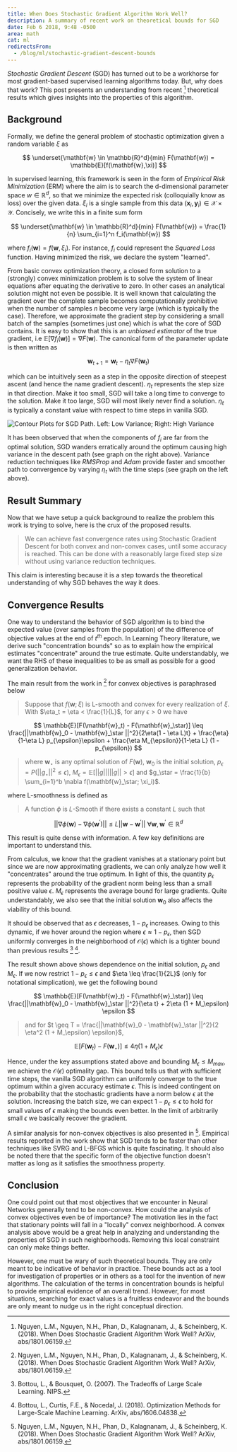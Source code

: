 ```yaml
---
title: When Does Stochastic Gradient Algorithm Work Well?
description: A summary of recent work on theoretical bounds for SGD
date: Feb 6 2018, 9:48 -0500
area: math
cat: ml
redirectsFrom:
  - /blog/ml/stochastic-gradient-descent-bounds
---
```


_Stochastic Gradient Descent_ (SGD) has turned out to be a workhorse for most
gradient-based supervised learning algorithms today. But, why does that work? This post
presents an understanding from recent [^@nguyen2018does] theoretical results which gives insights
into the properties of this algorithm.

## Background

Formally, we define the general problem of stochastic optimization given a random
variable $\xi$ as

$$
\underset{\mathbf{w} \in \mathbb{R}^d}{min} F(\mathbf{w}) = \mathbb{E}[f(\mathbf{w},\xi)]
$$

In supervised learning, this framework is seen in the form of
_Empirical Risk Minimization_ (ERM) where the aim is to search the d-dimensional
parameter space $w \in \mathbb{R}^d$, so that we minimize the expected risk
(colloquially know as loss) over the given data. $\xi_i$ is a single sample from
this data $(\mathbf{x}_i,\mathbf{y}_i) \in \mathcal{X} \times \mathcal{Y}$.
Concisely, we write this in a finite sum form

$$
\underset{\mathbf{w} \in \mathbb{R}^d}{min} F(\mathbf{w}) = \frac{1}{n} \sum_{i=1}^n f_i(\mathbf{w})
$$

where $f_i(\mathbf{w}) = f(\mathbf{w}, \xi_i)$. For instance, $f_i$ could represent
the _Squared Loss_ function. Having minimized the risk, we declare the system "learned".

From basic convex optimization theory, a closed form solution to a (strongly) convex minimization problem is to solve the
system of linear equations after equating the derivative to zero. In other cases an analytical solution might
not even be possible. It is well known that calculating the gradient over the complete sample becomes computationally
prohibitive when the number of samples $n$ become very large (which is typically the case). Therefore,
we approximate the gradient step by considering a small batch of the samples (sometimes just one) which is what
the core of SGD contains. It is easy to show that this is an _unbiased estimator_ of the true gradient,
i.e $\mathbb{E}[\nabla f_i(\mathbf{w})] = \nabla F(\mathbf{w})$. The canonical form of the parameter update
is then written as

$$
\mathbf{w}_{t+1} = \mathbf{w}_t - \eta_t \nabla F(\mathbf{w}_t)
$$

which can be intuitively seen as a step in the opposite direction of steepest ascent (and hence the name gradient
descent). $\eta_t$ represents the step size in that direction. Make it too small, SGD will take a long
time to converge to the solution. Make it too large, SGD will most likely never find a solution. $\eta_t$
is typically a constant value with respect to time steps in vanilla SGD.

![Contour Plots for SGD Path. Left: Low Variance; Right: High Variance](//i.imgur.com/GKP5Ubb.png)

It has been observed that when the components of $f_i$ are far from the optimal solution, SGD wanders
erratically around the optimum causing high variance in the descent path (see graph on the right above).
Variance reduction techniques like _RMSProp_ and _Adam_ provide faster and smoother path to convergence
by varying $\eta_t$ with the time steps (see graph on the left above).

## Result Summary

Now that we have setup a quick background to realize the problem this work is trying to solve,
here is the crux of the proposed results.

> We can achieve fast convergence rates using Stochastic Gradient Descent for both convex and non-convex
> cases, until some accuracy is reached. This can be done with a reasonably large fixed step size without
> using variance reduction techniques.

This claim is interesting because it is a step towards the theoretical understanding of why SGD
behaves the way it does.

## Convergence Results

One way to understand the behavior of SGD algorithm is to bind the expected value (over samples from the
population) of the difference of objective values at the end of $t^{th}$ epoch. In Learning Theory
literature, we derive such "concentration bounds" so as to explain how the empirical estimates "concentrate"
around the true estimate. Quite understandably, we want the RHS of these inequalities to be as small as
possible for a good generalization behavior.

The main result from the work in [^@nguyen2018does] for convex objectives is paraphrased below

> Suppose that $f(\mathbf{w}; \xi)$ is L-smooth and convex for every realization of $\xi$.
> With $\eta_t = \eta < \frac{1}{L}$, for any $\epsilon > 0$ we have

$$
\mathbb{E}[F(\mathbf{w}_t) - F(\mathbf{w}_\star)] \leq \frac{||\mathbf{w}_0 - \mathbf{w}_\star ||^2}{2\eta(1 - \eta L)t} + \frac{\eta}{1-\eta L} p_{\epsilon}\epsilon + \frac{\eta M_{\epsilon}}{1-\eta L} (1 - p_{\epsilon})
$$

> where $\mathbf{w}_\star$ is any optimal solution of $F(\mathbf{w})$,
> $\mathbf{w}_0$ is the initial solution,
> $p_\epsilon = P(|| g_\star ||^2 \leq \epsilon)$,
> $M_\epsilon = \mathbb{E}[|| g || \big| || g || > \epsilon ]$ and
> $g_\star = \frac{1}{b} \sum_{i=1}^b \nabla f(\mathbf{w}_\star; \xi_i)$.

where L-smoothness is defined as

> A function $\phi$ is $L$-Smooth if there exists a constant $L$ such that

$$
|| \nabla \phi(\mathbf{w}) - \nabla \phi(\mathbf{w}^\prime) || \leq L || \mathbf{w} - \mathbf{w}^\prime || \text{   } \forall \mathbf{w}, \mathbf{w}^\prime \in \mathbb{R}^d
$$

This result is quite dense with information. A few key definitions are important to understand this.

From calculus, we know that the gradient vanishes at a stationary point but since we are now approximating
gradients, we can only analyze how well it "concentrates" around the true optimum. In light of this, the
quantity $p_\epsilon$ represents the probability of the gradient norm being less than a small positive
value $\epsilon$. $M_\epsilon$ represents the average bound for large gradients. Quite understandably, we
also see that the initial solution $\mathbf{w}_0$ also affects the viability of this bound.

It should be observed that as $\epsilon$ decreases, $1 - p_\epsilon$ increases. Owing to this
dynamic, if we hover around the region where $\epsilon \approx 1 - p_\epsilon$, then SGD uniformly converges
in the neighborhood of $\mathcal{O}(\epsilon)$ which is a tighter bound than previous results [^@bottou2008tradeoffs] [^@bottou2018optimization].

The result shown above shows dependence on the initial solution, $p_\epsilon$ and $M_\epsilon$.
If we now restrict $1 - p_\epsilon \leq \epsilon$ and $\eta \leq \frac{1}{2L}$
(only for notational simplication), we get the following bound

>

$$
\mathbb{E}[F(\mathbf{w}_t) - F(\mathbf{w}_\star)] \leq \frac{||\mathbf{w}_0 - \mathbf{w}_\star ||^2}{\eta t} + 2\eta (1 + M_\epsilon) \epsilon
$$

> and for $t \geq T = \frac{||\mathbf{w}_0 - \mathbf{w}_\star ||^2}{2 \eta^2 (1 + M_\epsilon) \epsilon}$,

$$
\mathbb{E}[F(\mathbf{w}_t) - F(\mathbf{w}_\star)] \leq 4 \eta (1 + M_\epsilon) \epsilon
$$

Hence, under the key assumptions stated above and bounding $M_\epsilon \leq M_{max}$, we achieve the
$\mathcal{O}(\epsilon)$ optimality gap. This bound tells us that with sufficient time steps, the vanilla
SGD algorithm can uniformly converge to the true optimum within a given accuracy estimate $\epsilon$. This
is indeed contingent on the probability that the stochastic gradients have a norm below $\epsilon$ at the
solution. Increasing the batch size, we can expect $1 - p_\epsilon \leq \epsilon$
to hold for small values of $\epsilon$ making the bounds even better. In the limit of arbitrarily small
$\epsilon$ we basically recover the gradient.

A similar analysis for non-convex objectives is also presented in [^@nguyen2018does]. Empirical results reported in the
work show that SGD tends to be faster than other techniques like SVRG and L-BFGS which is quite
fascinating. It should also be noted there that the specific form of the objective function doesn't matter
as long as it satisfies the smoothness property.

## Conclusion

One could point out that most objectives that we encounter in Neural Networks generally tend to be non-convex.
How could the analysis of convex objectives even be of importance? The motivation lies in the fact that stationary
points will fall in a "locally" convex neighborhood. A convex analysis above would be a great help in analyzing and
understanding the properties of SGD in such neighborhoods. Removing this local constraint can only make things better.

However, one must be wary of such theoretical bounds. They are only meant to be indicative of behavior in practice.
These bounds act as a tool for investigation of properties or in others as a tool for the invention of
new algorithms. The calculation of the terms in concentration bounds is helpful to provide empirical evidence of
an overall trend. However, for most situations, searching for exact values is a fruitless endeavor and the bounds
are only meant to nudge us in the right conceptual direction.

[^@nguyen2018does]: Nguyen, L.M., Nguyen, N.H., Phan, D., Kalagnanam, J., & Scheinberg, K. (2018). When Does Stochastic Gradient Algorithm Work Well? ArXiv, abs/1801.06159.
[^@bottou2008tradeoffs]: Bottou, L., & Bousquet, O. (2007). The Tradeoffs of Large Scale Learning. NIPS.
[^@bottou2018optimization]: Bottou, L., Curtis, F.E., & Nocedal, J. (2018). Optimization Methods for Large-Scale Machine Learning. ArXiv, abs/1606.04838.
